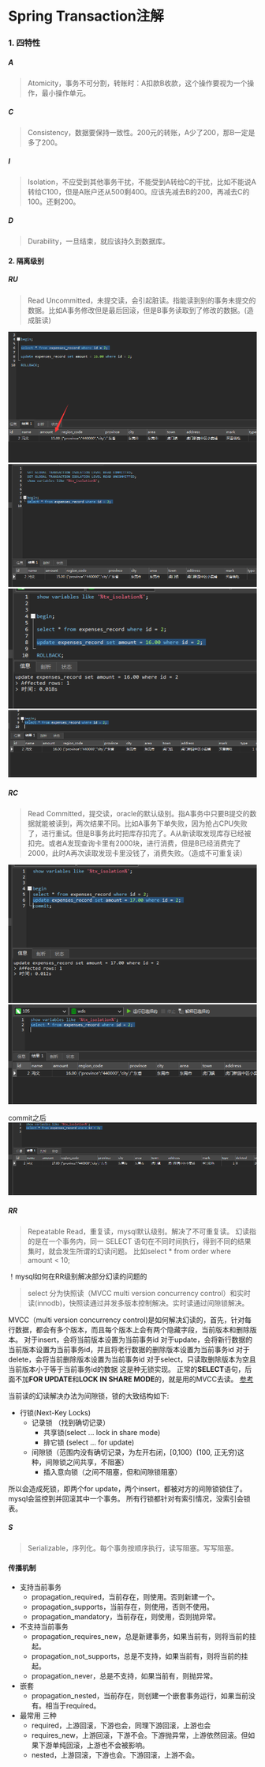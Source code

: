 # Spring Transaction注解

### 1. 四特性
##### A
> Atomicity，事务不可分割，转账时：A扣款B收款，这个操作要视为一个操作，最小操作单元。

##### C
> Consistency，数据要保持一致性。200元的转账，A少了200，那B一定是多了200。

##### I
> Isolation，不应受到其他事务干扰，不能受到A转给C的干扰，比如不能说A转给C100，但是A账户还从500剩400。应该先减去B的200，再减去C的100。还剩200。

##### D
> Durability，一旦结束，就应该持久到数据库。



#### 2. 隔离级别
##### RU
> Read Uncommitted，未提交读，会引起脏读。指能读到别的事务未提交的数据。比如A事务修改但是最后回滚，但是B事务读取到了修改的数据。(造成脏读)

![image.png](/images/propgation1.png)
![image.png](/images/propgation2.png)
![image.png](/images/propgation3.png)
![image.png](/images/propgation4.png)
##### RC
> Read Committed，提交读，oracle的默认级别。指A事务中只要B提交的数据就能被读到，两次结果不同。比如A事务下单失败，因为抢占CPU失败了，进行重试。但是B事务此时把库存扣完了。A从新读取发现库存已经被扣完。或者A发现查询卡里有2000块，进行消费，但是B已经消费完了2000，此时A再次读取发现卡里没钱了，消费失败。（造成不可重复读）

![image.png](/images/propgation5.png)
![image.png](/images/propgation6.png)

commit之后
![image.png](/images/propgation7.png)

##### RR
> Repeatable Read，重复读，mysql默认级别。解决了不可重复读。
> 幻读指的是在一个事务内，同一 SELECT 语句在不同时间执行，得到不同的结果集时，就会发生所谓的幻读问题。
> 比如select * from order where amount < 10;

！mysql如何在RR级别解决部分幻读的问题的
> select 分为快照读（MVCC multi version concurrency control）和实时读(innodb)，快照读通过并发多版本控制解决。实时读通过间隙锁解决。


MVCC（multi version concurrency control)是如何解决幻读的，首先，针对每行数据，都会有多个版本，而且每个版本上会有两个隐藏字段，当前版本和删除版本。
对于insert，会将当前版本设置为当前事务id
对于update，会将新行数据的当前版本设置为当前事务id，并且将老行数据的删除版本设置为当前事务id
对于delete，会将当前删除版本设置为当前事务id
对于select，只读取删除版本为空且当前版本小于等于当前事务id的数据
这是种无锁实现。
正常的**SELECT**语句，后面不加**FOR UPDATE**和**LOCK IN SHARE MODE**的，就是用的MVCC去读。
[参考](https://www.yasinshaw.com/articles/125)

当前读的幻读解决办法为间隙锁，锁的大致结构如下:

- 行锁(Next-Key Locks)
   - 记录锁 （找到确切记录）
      - 共享锁(select ... lock in share mode)
      - 排它锁 (select ... for update)
   - 间隙锁（范围内没有确切记录，为左开右闭，[0,100）(100, 正无穷)这种，间隙锁之间共享，不阻塞）
      - 插入意向锁（之间不阻塞，但和间隙锁阻塞）

所以会造成死锁，即两个for update，两个insert，都被对方的间隙锁锁住了。mysql会监控到并回滚其中一个事务。
所有行锁都针对有索引情况，没索引会锁表。
##### S
> Serializable，序列化。每个事务按顺序执行，读写阻塞。写写阻塞。


#### 传播机制

- 支持当前事务
   - propagation_required，当前存在，则使用。否则新建一个。
   - propagation_supports，当前存在，则使用，否则不使用。
   - propagation_mandatory，当前存在，则使用，否则抛异常。
- 不支持当前事务
   - propagation_requires_new，总是新建事务，如果当前有，则将当前的挂起。
   - propagation_not_supports，总是不支持，如果当前有，则将当前的挂起。
   - propagation_never，总是不支持，如果当前有，则抛异常。
- 嵌套
   - propagation_nested，当前存在，则创建一个嵌套事务运行，如果当前没有。相当于required。
- 最常用 三种
   - required，上游回滚，下游也会，同理下游回滚，上游也会
   - requires_new，上游回滚，下游不会。下游抛异常，上游依然回滚。但如果下游单纯回滚，上游也不会被影响。
   - nested，上游回滚，下游也会。下游回滚，上游不会。

